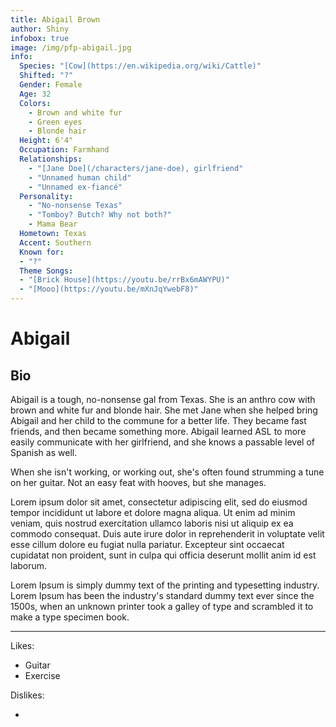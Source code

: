 ```yaml
---
title: Abigail Brown
author: Shiny
infobox: true
image: /img/pfp-abigail.jpg
info:
  Species: "[Cow](https://en.wikipedia.org/wiki/Cattle)"
  Shifted: "?"
  Gender: Female
  Age: 32
  Colors:
    - Brown and white fur
    - Green eyes
    - Blonde hair
  Height: 6'4"
  Occupation: Farmhand
  Relationships:
    - "[Jane Doe](/characters/jane-doe), girlfriend"
    - "Unnamed human child"
    - "Unnamed ex-fiancé"
  Personality:
    - "No-nonsense Texas"
    - "Tomboy? Butch? Why not both?"
    - Mama Bear
  Hometown: Texas
  Accent: Southern
  Known for:
  - "?"
  Theme Songs: 
  - "[Brick House](https://youtu.be/rrBx6mAWYPU)"
  - "[Mooo](https://youtu.be/mXnJqYwebF8)"
---
```


# Abigail

## Bio
Abigail is a tough, no-nonsense gal from Texas. She is an anthro cow with brown and white fur and blonde hair. She met Jane when she helped bring Abigail and her child to the commune for a better life. They became fast friends, and then became something more. Abigail learned ASL to more easily communicate with her girlfriend, and she knows a passable level of Spanish as well.

When she isn't working, or working out, she's often found strumming a tune on her guitar. Not an easy feat with hooves, but she manages.

Lorem ipsum dolor sit amet, consectetur adipiscing elit, sed do eiusmod tempor incididunt ut labore et dolore magna aliqua. Ut enim ad minim veniam, quis nostrud exercitation ullamco laboris nisi ut aliquip ex ea commodo consequat. Duis aute irure dolor in reprehenderit in voluptate velit esse cillum dolore eu fugiat nulla pariatur. Excepteur sint occaecat cupidatat non proident, sunt in culpa qui officia deserunt mollit anim id est laborum.

Lorem Ipsum is simply dummy text of the printing and typesetting industry. Lorem Ipsum has been the industry's standard dummy text ever since the 1500s, when an unknown printer took a galley of type and scrambled it to make a type specimen book.

---

Likes:

  * Guitar
  * Exercise
 
  

Dislikes:

  * 
